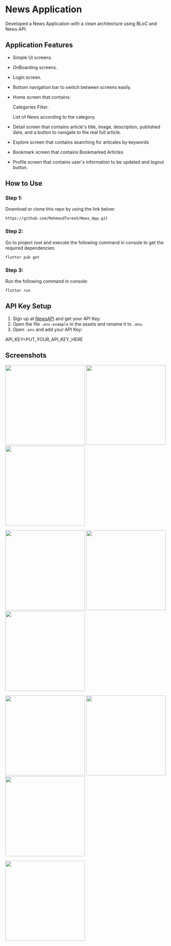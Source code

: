 # News Application

Developed a News Application with a clean architecture using BLoC and News API.

## Application Features

- Simple UI screens.

- OnBoarding screens.
  
- Login screen.
  
- Bottom navigation bar to switch between screens easily.
  
- Home screen that contains:
    
  Categories Filter.
  
  List of News according to the category.
  
- Detail screen that contains article's title, image, description, published date, and a button to navigate to the real full article.

- Explore screen that contains searching for articales by keywords
  
- Bookmark screen that contains Bookmarked Articles

- Profile screen that contains user's information to be updated and logout button.

## How to Use

### Step 1:

Download or clone this repo by using the link below:


  ```
https://github.com/MahmoudTareek/News_App.git
```
### Step 2:

Go to project root and execute the following command in console to get the required dependencies:

  ```
  flutter pub get
```
### Step 3:

Run the following command in console:

  ```
flutter run
```

## API Key Setup

1. Sign up at [NewsAPI](https://newsapi.org/) and get your API Key.
2. Open the file `.env.example` in the assets and rename it to `.env`.
3. Open `.env` and add your API Key:

  API_KEY=PUT_YOUR_API_KEY_HERE

## Screenshots
  
<p>
  <img src="assets/Screenshots/1.jpeg" width="250"/>
  <img src="assets/Screenshots/2.jpeg" width="250"/>
  <img src="assets/Screenshots/3.jpeg" width="250"/>
</p>

  
<p>
  <img src="assets/Screenshots/4.jpeg" width="250"/>
  <img src="assets/Screenshots/5.jpeg" width="250"/>
  <img src="assets/Screenshots/6.jpeg" width="250"/>
</p>

  
<p>
  <img src="assets/Screenshots/7.jpeg" width="250"/>
  <img src="assets/Screenshots/8.jpeg" width="250"/>
  <img src="assets/Screenshots/9.jpeg" width="250"/>
</p>

<p>
  <img src="assets/Screenshots/10.jpeg" width="250"/>
</p>
